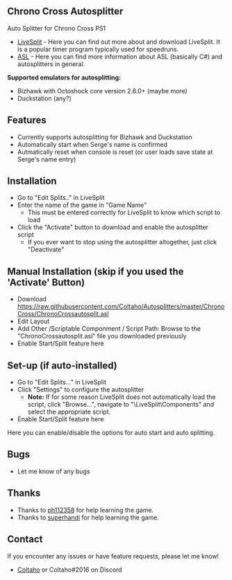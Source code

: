 ## Chrono Cross Autosplitter

Auto Splitter for Chrono Cross PS1

- [LiveSplit](http://livesplit.github.io/) - Here you can find out more about and download LiveSplit. It is a popular timer program typically used for speedruns.
- [ASL](https://github.com/LiveSplit/LiveSplit/blob/master/Documentation/Auto-Splitters.md) - Here you can find more information about ASL (basically C#) and autosplitters in general.

**Supported emulators for autosplitting:**
 - Bizhawk with Octoshock core version 2.6.0+ (maybe more)
 - Duckstation (any?)

## Features

- Currently supports autosplitting for Bizhawk and Duckstation
- Automatically start when Serge's name is confirmed
- Autmatically reset when console is reset (or user loads save state at Serge's name entry)

## Installation 

- Go to "Edit Splits.." in LiveSplit
- Enter the name of the game in "Game Name"
  - This must be entered correctly for LiveSplit to know which script to load
- Click the "Activate" button to download and enable the autosplitter script
  - If you ever want to stop using the autosplitter altogether, just click "Deactivate"

## Manual Installation (skip if you used the 'Activate' Button)

- Download https://raw.githubusercontent.com/Coltaho/Autosplitters/master/ChronoCross/ChronoCrossautosplit.asl
- Edit Layout
- Add Other /Scriptable Componment / Script Path: Browse to the "ChronoCrossautosplit.asl" file you downloaded previously
- Enable Start/Split feature here

## Set-up (if auto-installed)

- Go to "Edit Splits..." in LiveSplit
- Click "Settings" to configure the autosplitter
  - **Note:** If for some reason LiveSplit does not automatically load the script, click "Browse...", navigate to "\LiveSplit\Components\" and select the appropriate script.
- Enable Start/Split feature here

Here you can enable/disable the options for auto start and auto splitting.

## Bugs

- Let me know of any bugs

## Thanks

- Thanks to [ph112358](http://twitch.tv/ph112358) for help learning the game.
- Thanks to [superhandi](http://twitch.tv/superhandi) for help learning the game.

## Contact

If you encounter any issues or have feature requests, please let me know! 

- [Coltaho](http://twitch.tv/Coltaho) or Coltaho#2016 on Discord